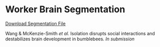 # Worker Brain Segmentation

[Download Segmentation File](https://www.dropbox.com/sh/52bcg5866ri2jwp/AADcCKG5M_PalRNd4q5nwLEJa?dl=0)

Wang & McKenzie-Smith *et al.* Isolation disrupts social interactions and destabilizes brain development in bumblebees. *In submission*
 
